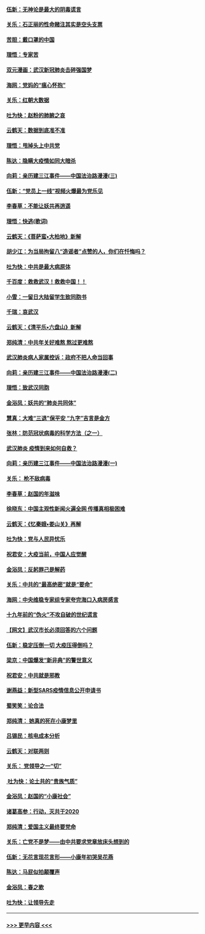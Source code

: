 #### [伍新：无神论是最大的阴毒谎言](../pages/nsc993/n11846129.md?t=02060555) 
#### [关乐：石正丽的性命赌注其实是空头支票](../pages/nsc993/n11846109.md?t=02060555) 
#### [苦胆：戴口罩的中国](../pages/nsc993/n11845576.md?t=02060555) 
#### [理悟：专家苦](../pages/nsc993/n11845564.md?t=02060555) 
#### [双元漫画：武汉新冠肺炎击碎强国梦](../pages/nsc993/n11843320.md?t=02060555) 
#### [海网：党妈的“瘟心怀抱”](../pages/nsc993/n11840740.md?t=02060555) 
#### [关乐：红朝大数据](../pages/nsc993/n11840675.md?t=02060555) 
#### [吐为快：赵粉的肺腑之哀](../pages/nsc993/n11840618.md?t=02060555) 
#### [云鹤天：数据到底准不准](../pages/nsc993/n11840325.md?t=02060555) 
#### [理悟：甩掉头上中共党](../pages/nsc993/n11838826.md?t=02060555) 
#### [陈达：隐瞒大疫情如同大暗杀](../pages/nsc993/n11838771.md?t=02060555) 
#### [向莉：亲历建三江事件——中国法治路漫漫(三)](../pages/nsc993/n11831825.md?t=02060555) 
#### [伍新：“党员上一线”视频火爆最为党乐见](../pages/nsc993/n11838200.md?t=02060555) 
#### [李春草：不能让妖共再逍遥](../pages/nsc993/n11838102.md?t=02060555) 
#### [理悟：快逃(歌词)](../pages/nsc993/n11838083.md?t=02060555) 
#### [云鹤天：《菩萨蛮▪大柏地》新解](../pages/nsc993/n11838059.md?t=02060555) 
#### [胡少江：为当局拘留八“造谣者”点赞的人，你们在忏悔吗？](../pages/nsc993/n11836801.md?t=02060555) 
#### [吐为快：中共是最大病原体](../pages/nsc993/n11836748.md?t=02060555) 
#### [千百度：救救武汉！救救中国！！](../pages/nsc993/n11836145.md?t=02060555) 
#### [小雪：一留日大陆留学生致同胞书](../pages/nsc993/n11834624.md?t=02060555) 
#### [千瑞：哀武汉](../pages/nsc993/n11833647.md?t=02060555) 
#### [云鹤天：《清平乐▪六盘山》新解](../pages/nsc993/n11833611.md?t=02060555) 
#### [郑纯清：中共年关好难熬 熬过更难熬](../pages/nsc993/n11833489.md?t=02060555) 
#### [武汉肺炎病人家属控诉：政府不把人命当回事](../pages/nsc993/n11833205.md?t=02060555) 
#### [向莉：亲历建三江事件——中国法治路漫漫(二)](../pages/nsc993/n11829102.md?t=02060555) 
#### [理悟：致武汉同胞](../pages/nsc993/n11831522.md?t=02060555) 
#### [金浴凤：妖共的“肺炎共同体”](../pages/nsc993/n11829448.md?t=02060555) 
#### [慧真：大难“三退”保平安 “九字”吉言是金方](../pages/nsc993/n11829501.md?t=02060555) 
#### [张林：防范冠状病毒的科学方法（之一）](../pages/nsc993/n11828618.md?t=02060555) 
#### [武汉肺炎 疫情到来如何自救？](../pages/nsc993/n11827632.md?t=02060555) 
#### [向莉：亲历建三江事件——中国法治路漫漫(一)](../pages/nsc993/n11827190.md?t=02060555) 
#### [关乐： 枪不敌病毒](../pages/nsc993/n11826746.md?t=02060555) 
#### [李春草：赵国的年滋味](../pages/nsc993/n11826321.md?t=02060555) 
#### [徐晓东：中国主观性新闻火遍全网 传播真相极困难](../pages/nsc993/n11826508.md?t=02060555) 
#### [云鹤天：《忆秦娥▪娄山关》再解](../pages/nsc993/n11824682.md?t=02060555) 
#### [吐为快：党与人民异忧乐](../pages/nsc993/n11824660.md?t=02060555) 
#### [祝君安：大疫当前，中国人应觉醒](../pages/nsc993/n11821946.md?t=02060555) 
#### [金浴凤：反躬罪己是解药](../pages/nsc993/n11820280.md?t=02060555) 
#### [关乐：中共的“最高绝密”就是“要命”](../pages/nsc993/n11816946.md?t=02060555) 
#### [海网：中央维稳专家组专家夸完海口入病房感言](../pages/nsc993/n11815138.md?t=02060555) 
#### [十九年前的“伪火”不攻自破的世纪谎言](../pages/nsc993/n11813238.md?t=02060555) 
#### [【网文】武汉市长必须回答的六个问题](../pages/nsc993/n11813848.md?t=02060555) 
#### [伍新：稳定压倒一切 大疫压得倒吗？](../pages/nsc993/n11812634.md?t=02060555) 
#### [梁京：中国爆发“新非典”的警世意义](../pages/nsc993/n11812554.md?t=02060555) 
#### [祝君安：中共就是邪教](../pages/nsc993/n11812431.md?t=02060555) 
#### [谢燕益：新型SARS疫情信息公开申请书](../pages/nsc993/n11808840.md?t=02060555) 
#### [蜀笑笑：论合法](../pages/nsc993/n11808064.md?t=02060555) 
#### [郑纯清： 她真的死在小康梦里](../pages/nsc993/n11806623.md?t=02060555) 
#### [吕锡民：核电成本分析](../pages/nsc993/n11806284.md?t=02060555) 
#### [云鹤天：对联两则](../pages/nsc993/n11805957.md?t=02060555) 
#### [关乐： 党领导之一“切”](../pages/nsc993/n11804505.md?t=02060555) 
#### [ 吐为快：论土共的“贵族气质”](../pages/nsc993/n11804490.md?t=02060555) 
#### [金浴凤：赵国的“小康社会”](../pages/nsc993/n11804452.md?t=02060555) 
#### [诸葛高参：行动，灭共于2020](../pages/nsc993/n11804120.md?t=02060555) 
#### [郑纯清：爱国主义最终要党命](../pages/nsc993/n11802197.md?t=02060555) 
#### [关乐：亡党不是梦——由中共要求党章放床头想到的](../pages/nsc993/n11802156.md?t=02060555) 
#### [伍新：无花言现花言形——小康年初哭吴花燕](../pages/nsc993/n11800044.md?t=02060555) 
#### [陈达：马屁似拍颠覆声](../pages/nsc993/n11800010.md?t=02060555) 
#### [金浴凤：春之歌](../pages/nsc993/n11797687.md?t=02060555) 
#### [吐为快：让领导先走](../pages/nsc993/n11797512.md?t=02060555) 

----
#### [ >>> 更早内容 <<< ](../indexes/nsc993-earlier.md)
